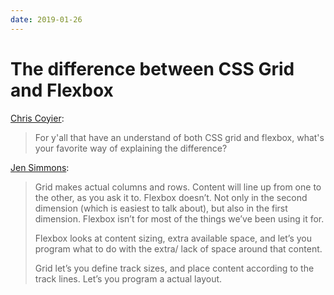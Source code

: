 ```yaml
---
date: 2019-01-26
---
```


# The difference between CSS Grid and Flexbox

[Chris Coyier](https://twitter.com/chriscoyier/status/1088827201468813312):

> For y'all that have an understand of both CSS grid and flexbox, what's your favorite way of explaining the difference?

[Jen Simmons](https://twitter.com/jensimmons/status/1089181330133450752):

> Grid makes actual columns and rows. Content will line up from one to the other, as you ask it to. Flexbox doesn’t. Not only in the second dimension (which is easiest to talk about), but also in the first dimension. Flexbox isn’t for most of the things we’ve been using it for.
>
> Flexbox looks at content sizing, extra available space, and let’s you program what to do with the extra/ lack of space around that content. 
> 
> Grid let’s you define track sizes, and place content according to the track lines. Let’s you program a actual layout.
